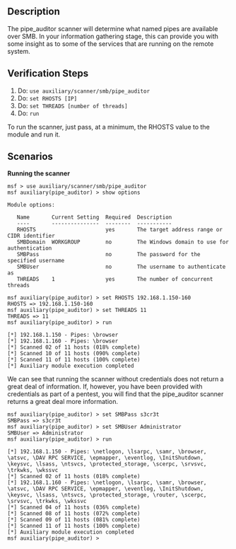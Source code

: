 ## Description

The pipe_auditor scanner will determine what named pipes are available over SMB. In your information gathering stage, this can provide you with some insight as to some of the services that are running on the remote system.

## Verification Steps

1. Do: ```use auxiliary/scanner/smb/pipe_auditor```
2. Do: ```set RHOSTS [IP]```
3. Do: ```set THREADS [number of threads]```
4. Do: ```run```

To run the scanner, just pass, at a minimum, the RHOSTS value to the module and run it.

## Scenarios

**Running the scanner**
```
msf > use auxiliary/scanner/smb/pipe_auditor 
msf auxiliary(pipe_auditor) > show options

Module options:

   Name       Current Setting  Required  Description
   ----       ---------------  --------  -----------
   RHOSTS                      yes       The target address range or CIDR identifier
   SMBDomain  WORKGROUP        no        The Windows domain to use for authentication
   SMBPass                     no        The password for the specified username
   SMBUser                     no        The username to authenticate as
   THREADS    1                yes       The number of concurrent threads

msf auxiliary(pipe_auditor) > set RHOSTS 192.168.1.150-160
RHOSTS => 192.168.1.150-160
msf auxiliary(pipe_auditor) > set THREADS 11
THREADS => 11
msf auxiliary(pipe_auditor) > run

[*] 192.168.1.150 - Pipes: \browser
[*] 192.168.1.160 - Pipes: \browser
[*] Scanned 02 of 11 hosts (018% complete)
[*] Scanned 10 of 11 hosts (090% complete)
[*] Scanned 11 of 11 hosts (100% complete)
[*] Auxiliary module execution completed

```

We can see that running the scanner without credentials does not return a great deal of information. If, however, you have been provided with credentials as part of a pentest, you will find that the pipe_auditor scanner returns a great deal more information.

```
msf auxiliary(pipe_auditor) > set SMBPass s3cr3t
SMBPass => s3cr3t
msf auxiliary(pipe_auditor) > set SMBUser Administrator
SMBUser => Administrator
msf auxiliary(pipe_auditor) > run

[*] 192.168.1.150 - Pipes: \netlogon, \lsarpc, \samr, \browser, \atsvc, \DAV RPC SERVICE, \epmapper, \eventlog, \InitShutdown, \keysvc, \lsass, \ntsvcs, \protected_storage, \scerpc, \srvsvc, \trkwks, \wkssvc
[*] Scanned 02 of 11 hosts (018% complete)
[*] 192.168.1.160 - Pipes: \netlogon, \lsarpc, \samr, \browser, \atsvc, \DAV RPC SERVICE, \epmapper, \eventlog, \InitShutdown, \keysvc, \lsass, \ntsvcs, \protected_storage, \router, \scerpc, \srvsvc, \trkwks, \wkssvc
[*] Scanned 04 of 11 hosts (036% complete)
[*] Scanned 08 of 11 hosts (072% complete)
[*] Scanned 09 of 11 hosts (081% complete)
[*] Scanned 11 of 11 hosts (100% complete)
[*] Auxiliary module execution completed
msf auxiliary(pipe_auditor) >
```